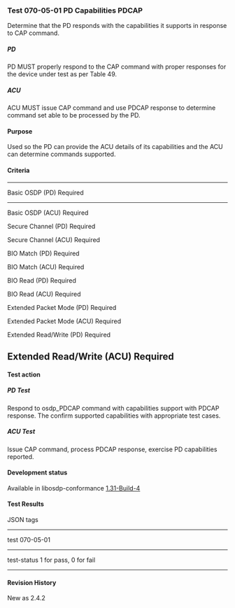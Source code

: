 ### Test 070-05-01 PD Capabilities PDCAP

Determine that the PD responds with the capabilities it supports in
response to CAP command.

##### PD

PD MUST properly respond to the CAP command with proper responses for
the device under test as per Table 49.

##### ACU

ACU MUST issue CAP command and use PDCAP response to determine command
set able to be processed by the PD.

#### Purpose

Used so the PD can provide the ACU details of its capabilities and the
ACU can determine commands supported.

#### Criteria

  -----------------------------------------------------------------------
  Basic OSDP (PD)                     Required
  ----------------------------------- -----------------------------------
  Basic OSDP (ACU)                    Required

  Secure Channel (PD)                 Required

  Secure Channel (ACU)                Required

  BIO Match (PD)                      Required

  BIO Match (ACU)                     Required

  BIO Read (PD)                       Required

  BIO Read (ACU)                      Required

  Extended Packet Mode (PD)           Required

  Extended Packet Mode (ACU)          Required

  Extended Read/Write (PD)            Required

  Extended Read/Write (ACU)           Required
  -----------------------------------------------------------------------

#### Test action

##### PD Test

Respond to osdp_PDCAP command with capabilities support with PDCAP
response. The confirm supported capabilities with appropriate test
cases.

##### ACU Test

Issue CAP command, process PDCAP response, exercise PD capabilities
reported.

#### Development status

Available in libosdp-conformance
[1.31-Build-4](https://github.com/Security-Industry-Association/libosdp-conformance/releases/tag/1.31-4)

#### Test Results

JSON tags

  -----------------------------------------------------------------------
  test                                070-05-01
  ----------------------------------- -----------------------------------
  test-status                         1 for pass, 0 for fail

  -----------------------------------------------------------------------

#### Revision History

New as 2.4.2
